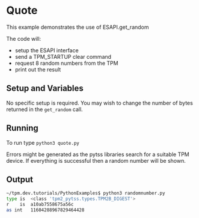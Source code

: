 # Quote

This example demonstrates the use of ESAPI.get_random

The code will:

   * setup the ESAPI interface
   * send a TPM_STARTUP clear command
   * request 8 random numbers from the TPM
   * print out the result

## Setup and Variables

No specific setup is required. You may wish to change the number of bytes returned in the `get_random` call. 

## Running

To run type `python3 quote.py`

Errors might be generated as the pytss libraries search for a suitable TPM device. If everything is successful then a random number will be shown.

## Output

```bash
~/tpm.dev.tutorials/PythonExamples$ python3 randomnumber.py 
type is  <class 'tpm2_pytss.types.TPM2B_DIGEST'>
r    is  a10ab7558675a56c
as int   11604288967829464428

```